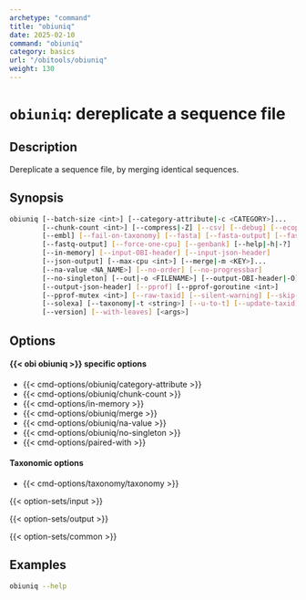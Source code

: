 ```yaml
---
archetype: "command"
title: "obiuniq"
date: 2025-02-10
command: "obiuniq"
category: basics
url: "/obitools/obiuniq"
weight: 130
---
```


# `obiuniq`: dereplicate a sequence file

## Description 

Dereplicate a sequence file, by merging identical sequences.

## Synopsis

```bash
obiuniq [--batch-size <int>] [--category-attribute|-c <CATEGORY>]...
        [--chunk-count <int>] [--compress|-Z] [--csv] [--debug] [--ecopcr]
        [--embl] [--fail-on-taxonomy] [--fasta] [--fasta-output] [--fastq]
        [--fastq-output] [--force-one-cpu] [--genbank] [--help|-h|-?]
        [--in-memory] [--input-OBI-header] [--input-json-header]
        [--json-output] [--max-cpu <int>] [--merge|-m <KEY>]...
        [--na-value <NA_NAME>] [--no-order] [--no-progressbar]
        [--no-singleton] [--out|-o <FILENAME>] [--output-OBI-header|-O]
        [--output-json-header] [--pprof] [--pprof-goroutine <int>]
        [--pprof-mutex <int>] [--raw-taxid] [--silent-warning] [--skip-empty]
        [--solexa] [--taxonomy|-t <string>] [--u-to-t] [--update-taxid]
        [--version] [--with-leaves] [<args>]
```

## Options

#### {{< obi obiuniq >}} specific options

- {{< cmd-options/obiuniq/category-attribute >}}
- {{< cmd-options/obiuniq/chunk-count >}}
- {{< cmd-options/in-memory >}}
- {{< cmd-options/obiuniq/merge >}}
- {{< cmd-options/obiuniq/na-value >}}
- {{< cmd-options/obiuniq/no-singleton >}}
- {{< cmd-options/paired-with >}}

#### Taxonomic options

- {{< cmd-options/taxonomy/taxonomy >}}

{{< option-sets/input >}}

{{< option-sets/output >}}

{{< option-sets/common >}}

## Examples

```bash
obiuniq --help
```
